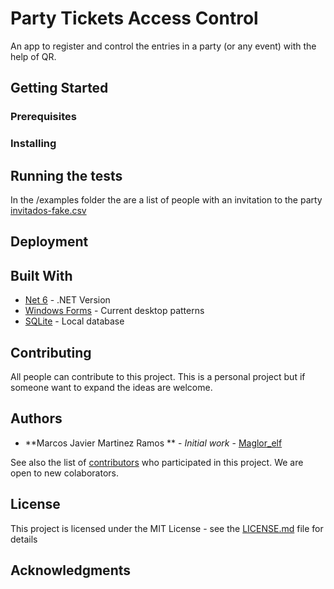 # Party Tickets Access Control

An app to register and control the entries in a party (or any event) with the help of QR.

## Getting Started


### Prerequisites

### Installing


## Running the tests

In the /examples folder the are a list of people with an invitation to the party [invitados-fake.csv](invitados-fake.csv)

## Deployment


## Built With

* [Net 6](https://dotnet.microsoft.com/en-us/download/dotnet/6.0) - .NET Version
* [Windows Forms](https://docs.microsoft.com/es-es/dotnet/desktop/winforms/get-started/create-app-visual-studio?WT.mc_id=dotnet-35129-website&view=netdesktop-5.0) - Current desktop patterns
* [SQLite](https://www.sqlite.org/) - Local database

## Contributing

All people can contribute to this project. This is a personal project but if someone want to expand the ideas are welcome.


## Authors

* **Marcos Javier Martinez Ramos ** - *Initial work* - [Maglor_elf](https://github.com/Maglor_elf)

See also the list of [contributors](https://github.com/maglorelf/party/graphs/contributors) who participated in this project. We are open to new colaborators.


## License

This project is licensed under the MIT License - see the [LICENSE.md](LICENSE.md) file for details

## Acknowledgments
